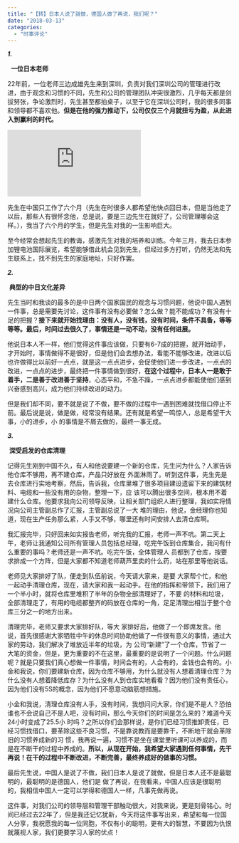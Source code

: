 ```yaml
---
title: "【转】日本人说了就做，德国人做了再说，我们呢？"
date: "2018-03-13"
categories: 
  - "时事评论"
---
```


_**1.**_

  **一位日本老师**

22年前，一位老师三边成雄先生来到深圳，负责对我们深圳公司的管理进行改进，由于观念和习惯的不同，先生和公司的管理团队冲突很激烈，几乎每天都是剑拔努张，争论激烈时，先生甚至都拍桌子，以至于它在深圳公司时，我的很多同事和领导都不喜欢他。**但是在他的强力推动下，公司仅仅三个月就扭亏为盈，从此进入到赢利的时代。**

![](http://img.suilengea.com/img.php?tag=a&url=mmbiz.qpic.cn/mmbiz_png/A1LTjusfEnz3HE9xVggQXMFAxo0vyHTzpXnsLDsZucwLW6715AYTVbpZqVaeRyp2mX9NpknPmiaYzXooWfGRnqQ/640?wx_fmt=png "undefined")

先生在中国只工作了六个月（先生在时很多人都希望他快点回日本，但是当他走了以后，那些人有很怀念他，总是说，要是三边先生在就好了，公司管理哪会这样。），我当了六个月的学生，但是先生对我的一生影响巨大。

至今经常会想起先生的教诲，感激先生对我的培养和训练。今年三月，我去日本参加锂电池国际展览，希望能够借此机会见到先生，但经过多方打听，仍然无法和先生联系上，找不到先生的家庭地址，只好作罢。

_**2.**_

 **典型的中日文化差异**

先生当时和我谈的最多的是中日两个国家国民的观念与习惯问题，他说中国人遇到一件事，总是需要先讨论，这件事有没有必要做？怎么做？能不能成功？有没有十足的把握？**接下来就开始找理由：没有人，没有钱，没有时间，条件不具备，等等等等。最后，时间过去很久了，事情还是一动不动，没有任何进展。**

他说日本人不一样，他们觉得这件事应该做，只要有6-7成的把握，就开始动手，才开始时，事情做得不是很好，但是他们会去想办法，看能不能够改进，改进以后也许做得比以前好一点点，就是这一点点进步，会促使他们进一步改进，一点点的改进，一点点的进步，最终把一件事情做到很好，**在这个过程中，日本人一是敢于着手，二是善于改进善于坚持**，心态平和，不急不躁，一点点进步都能使他们感到兴奋感到高兴，成为他们持续改进的动力。

但是我们却不同，要不就是说了不做，要不做的过程中一遇到困难就找借口停止不前。最后说是说，做是做，经常没有结果。还有就是希望一鸣惊人，总是希望干大事，小的进步，小 的事情是不屑去做的，最终一事无成。

_**3.**_

 **深受启发的仓库清理**

记得先生刚到中国不久，有人和他说要建一个新的仓库，先生问为什么？人家告诉他仓库不够用，再不建仓库，产品只好放在 外面淋雨了。听到这件事，先生先是去仓库进行实地考察，然后，告诉我，仓库里堆了很多项目建设遗留下来的建筑材料、电缆和一些没有用的杂物，整理一下，应 该可以腾出很多空间，根本用不着建什么仓库。他要求我向公司领导反映，让相关部门组织人进行整理，我如实将情况向公司主管副总作了汇报，主管副总说了一大 堆的理由，他说，金经理你也知道，现在生产任务那么紧，人手又不够，哪里还有时间安排人去清仓库啊。

我汇报完毕，只好回来如实报告老师，听完我的汇报，老师一声不吭。第二天上午，老师让我通知公司所有管理人员包括总经理，吃完午饭到仓库集合，我问有什么重要的事吗？老师还是一声不吭。吃完午饭，全体管理人 员都到了仓库，按要求排成一个方阵，但是大家都不知道老师葫芦里卖的什么药，站在那里等他说话。

老师见大家排好了队，便走到队伍前说，今天请大家来，是要 大家帮个忙，和他一起动手清理仓库，现在，请大家和我一起动手。在他的指挥和带领下，我们用了一个半小时，就将仓库里堆积了半年的杂物全部清理好了，不要 的材料和垃圾，全部清理走了，有用的电缆都整齐的码放在仓库的一角，足足清理出相当于整个仓库三分之一的地方出来。

清理完毕，老师又要求大家排好队，等大 家排好后，他做了一个即席发言。他说，首先很感谢大家牺牲中午的休息时间协助他做了一件很有意义的事情，通过大家的劳动，我们解决了堆放近半年的垃圾，为 公司“新建”了一个仓库，节省了一大笔的资金，但是，更为重要的不在这里，最重要的是说明了一个问题。什么问题呢？就是只要我们真心想做一件事情，时间会有的，人会有的，金钱也会有的。小金和我说，你们要建新仓库，因为仓库不够用，为什么就没有人想着清理仓库？为什么没有人想着降低库存？为什么没有人到仓库实地看看？因为他们没有责任心，因为他们没有5S的概念，因为他们不愿意动脑筋想措施。

小金和我说，清理仓库没有人手，没有时间，我想问问大家，你们是不是人？恐怕谁也不会说自己不是人吧，没有时间，那么今天你们的时间是怎么来的？难道今天24小时变成了25.5小 时吗？之所以你们会那样说，是你们已经习惯推卸责任，已经习惯找借口，要革除这些不良习惯，不是靠说教而是要靠干，不断地干就会革除旧的习惯养成新的习 惯，我再说一遍，习惯不是坐在课堂里听课可以养成的，而是在不断干的过程中养成的。**所以，从现在开始，我希望大家遇到任何事情，先干再说！在干的过程中不断改进，不断完善，最终养成好的做事的习惯。**

最后先生说，中国人是说了不做，我们日本人是说了就做，但是日本人还不是最聪明的，最聪明的是德国人，他们是 做了再说，在我看来，中国人应该是很聪明的，我相信中国人一定可以学得和德国人一样，凡事先做再说。

这件事，对我们公司的领导层和管理干部触动很大，对我来说，更是刻骨铭心。时间已经过去22年了，但是我还记忆犹新，今天将这件事写出来，希望和每一位国人分享，我祝愿我的每一位同胞，不仅有小的聪明，更有大的智慧，不要因为仇恨就蔑视人家，我们更要学习人家的优点！

